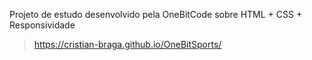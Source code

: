 Projeto de estudo desenvolvido pela OneBitCode sobre HTML + CSS + Responsividade
> https://cristian-braga.github.io/OneBitSports/

